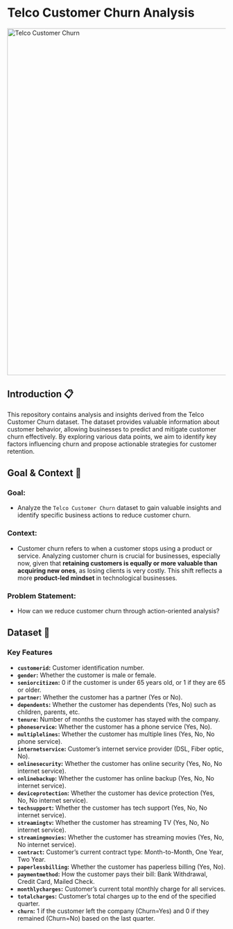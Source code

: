 # Telco Customer Churn Analysis

<img src="https://ised-isde.canada.ca/site/mobile-plans/sites/default/files/img/2022/1012_04_21_Telecomm_WebButtons_A.jpg" alt="Telco Customer Churn" width="800">

## Introduction 📋

This repository contains analysis and insights derived from the Telco Customer Churn dataset. The dataset provides valuable information about customer behavior, allowing businesses to predict and mitigate customer churn effectively. By exploring various data points, we aim to identify key factors influencing churn and propose actionable strategies for customer retention.

## Goal & Context 🎯

### Goal:
* Analyze the `Telco Customer Churn` dataset to gain valuable insights and identify specific business actions to reduce customer churn.

### Context:

* Customer churn refers to when a customer stops using a product or service. Analyzing customer churn is crucial for businesses, especially now, given that **retaining customers is equally or more valuable than acquiring new ones**, as losing clients is very costly. This shift reflects a more **product-led mindset** in technological businesses.

### Problem Statement:

* How can we reduce customer churn through action-oriented analysis?


## Dataset 💾

### Key Features

- **`customerid`:** Customer identification number.
- **`gender`:** Whether the customer is male or female.
- **`seniorcitizen`:** 0 if the customer is under 65 years old, or 1 if they are 65 or older.
- **`partner`:** Whether the customer has a partner (Yes or No).
- **`dependents`:** Whether the customer has dependents (Yes, No) such as children, parents, etc.
- **`tenure`:** Number of months the customer has stayed with the company.
- **`phoneservice`:** Whether the customer has a phone service (Yes, No).
- **`multiplelines`:** Whether the customer has multiple lines (Yes, No, No phone service).
- **`internetservice`:** Customer’s internet service provider (DSL, Fiber optic, No).
- **`onlinesecurity`:** Whether the customer has online security (Yes, No, No internet service).
- **`onlinebackup`:** Whether the customer has online backup (Yes, No, No internet service).
- **`deviceprotection`:** Whether the customer has device protection (Yes, No, No internet service).
- **`techsupport`:** Whether the customer has tech support (Yes, No, No internet service).
- **`streamingtv`:** Whether the customer has streaming TV (Yes, No, No internet service).
- **`streamingmovies`:** Whether the customer has streaming movies (Yes, No, No internet service).
- **`contract`:** Customer’s current contract type: Month-to-Month, One Year, Two Year.
- **`paperlessbilling`:** Whether the customer has paperless billing (Yes, No).
- **`paymentmethod`:** How the customer pays their bill: Bank Withdrawal, Credit Card, Mailed Check.
- **`monthlycharges`:** Customer’s current total monthly charge for all services.
- **`totalcharges`:** Customer’s total charges up to the end of the specified quarter.
- **`churn`:** 1 if the customer left the company (Churn=Yes) and 0 if they remained (Churn=No) based on the last quarter.

